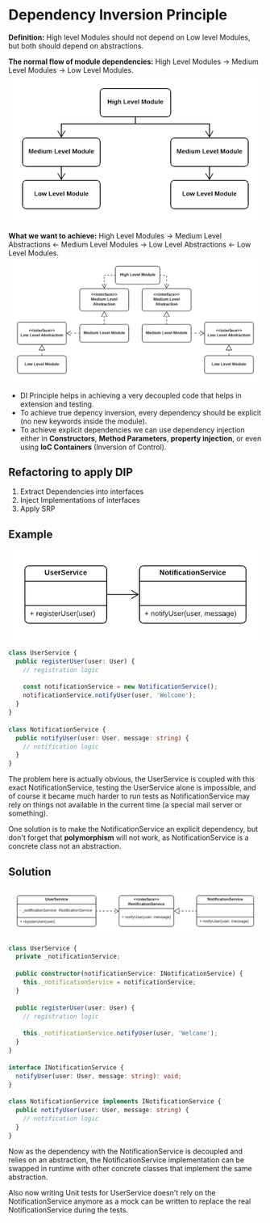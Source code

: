# Dependency Inversion Principle

**Definition:** High level Modules should not depend on Low level Modules, but both should depend on abstractions.

**The normal flow of module dependencies:** High Level Modules -&gt; Medium Level Modules -&gt; Low Level Modules. ![Figure 1](../.gitbook/assets/figure_1%20%2813%29.png)

**What we want to achieve:** High Level Modules -&gt; Medium Level Abstractions &lt;- Medium Level Modules -&gt; Low Level Abstractions &lt;- Low Level Modules. ![Figure 2](../.gitbook/assets/figure_2.png)

* DI Principle helps in achieving a very decoupled code that helps in extension and testing.
* To achieve true depency inversion, every dependency should be explicit \(no new keywords inside the module\).
* To achieve explicit dependencies we can use dependency injection either in **Constructors**, **Method Parameters**, **property injection**, or even using **IoC Containers** \(Inversion of Control\).

## Refactoring to apply DIP

1. Extract Dependencies into interfaces
2. Inject Implementations of interfaces
3. Apply SRP

## Example

![Figure 3](../.gitbook/assets/figure_3.png)

```typescript
class UserService {
  public registerUser(user: User) {
    // registration logic

    const notificationService = new NotificationService();
    notificationService.notifyUser(user, 'Welcome');
  }
}

class NotificationService {
  public notifyUser(user: User, message: string) {
    // notification logic
  }
}
```

The problem here is actually obvious, the UserService is coupled with this exact NotificationService, testing the UserService alone is impossible, and of course it became much harder to run tests as NotificationService may rely on things not available in the current time \(a special mail server or something\).

One solution is to make the NotificationService an explicit dependency, but don't forget that **polymorphism** will not work, as NotificationService is a concrete class not an abstraction.

## Solution

![Figure 4](../.gitbook/assets/figure_4.png)

```typescript
class UserService {
  private _notificationService;

  public constructor(notificationService: INotificationService) {
    this._notificationService = notificationService;
  }

  public registerUser(user: User) {
    // registration logic

    this._notificationService.notifyUser(user, 'Welcome');
  }
}

interface INotificationService {
  notifyUser(user: User, message: string): void;
}

class NotificationService implements INotificationService {
  public notifyUser(user: User, message: string) {
    // notification logic
  }
}
```

Now as the dependency with the NotificationService is decoupled and relies on an abstraction, the NotificationService implementation can be swapped in runtime with other concrete classes that implement the same abstraction.

Also now writing Unit tests for UserService doesn't rely on the NotificationService anymore as a mock can be written to replace the real NotificationService during the tests.


